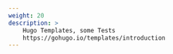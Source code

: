 ```yaml
---
weight: 20
description: >
    Hugo Templates, some Tests                 
    https://gohugo.io/templates/introduction   
---
```

